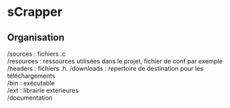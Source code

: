 # sCrapper
## Organisation  
/sources : fichiers .c  
/resources : ressources utilisées dans le projet, fichier de conf par exemple  
/headers : fichiers .h. 
/downloads : repertoire de destination pour les téléchargements  
/bin : exécutable  
/ext : librairie exterieures  
/documentation  
